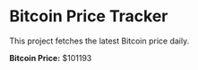 # Bitcoin Price Tracker

This project fetches the latest Bitcoin price daily.

**Bitcoin Price:** $101193
